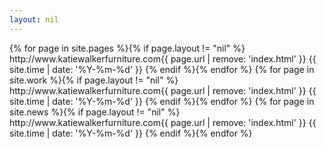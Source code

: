 ```yaml
---
layout: nil
---
```

<?xml version="1.0" encoding="UTF-8" markdown="0"?>
<urlset xmlns="http://www.sitemaps.org/schemas/sitemap/0.9">
    {% for page in site.pages %}{% if page.layout != "nil" %}<url>
        <loc>http://www.katiewalkerfurniture.com{{ page.url | remove: 'index.html' }}</loc>
        <lastmod>{{ site.time | date: '%Y-%m-%d' }}</lastmod>
    </url>{% endif %}{% endfor %}
	{% for page in site.work %}{% if page.layout != "nil" %}<url>
        <loc>http://www.katiewalkerfurniture.com{{ page.url | remove: 'index.html' }}</loc>
        <lastmod>{{ site.time | date: '%Y-%m-%d' }}</lastmod>
    </url>{% endif %}{% endfor %}
	{% for page in site.news %}{% if page.layout != "nil" %}<url>
        <loc>http://www.katiewalkerfurniture.com{{ page.url | remove: 'index.html' }}</loc>
        <lastmod>{{ site.time | date: '%Y-%m-%d' }}</lastmod>
    </url>{% endif %}{% endfor %}
</urlset>
